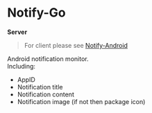 # Notify-Go


**Server**

> For client please see [Notify-Android](https://github.com/ogios/Notify-Android)

Android notification monitor.  
Including:
- AppID
- Notification title
- Notification content
- Notification image (if not then package icon)
